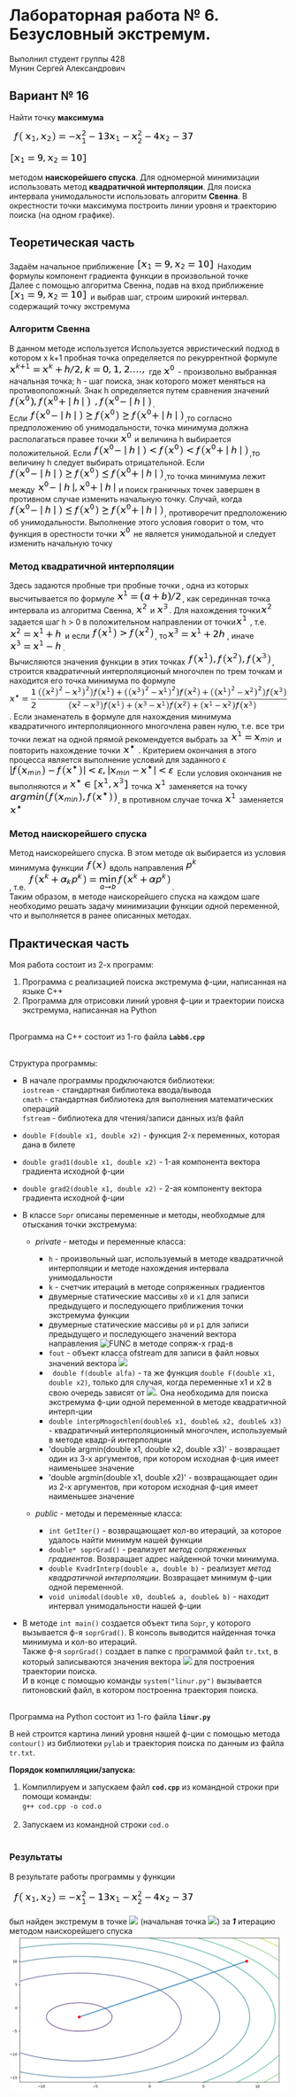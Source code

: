 # Лабораторная работа № 6. Безусловный экстремум.

Выполнил студент группы 428  
Мунин Сергей Александрович

## Вариант № 16
Найти точку **максимума**

![FUNC](FUNC.png)

![Pribl](Pribl.png)

методом **наискорейшего спуска**. Для одномерной минимизации использовать метод **квадратичной интерполяции**.
Для поиска интервала унимодальности использовать алгоритм **Свенна**.
В окрестности точки максимума построить линии уровня и траекторию поиска (на одном графике).
## Теоретическая часть

Задаём начальное приближение ![](Pribl.png)
Находим формулы компонент градиента функции в произвольной точке<br>
Далее с помощью алгоритма Свенна, подав на вход приближение ![](Pribl.png) и выбрав шаг, строим широкий интервал. содержащий точку экстремума<br>
### Алгоритм Свенна
В данном методе используется Используется эвристический подход в котором
x
k+1 пробная точка определяется по рекуррентной формуле
![](1.png)
где
![](2.png) - произвольно выбранная начальная точка;
h - шаг поиска, знак которого может меняться на противоположный.
Знак h определяется путем сравнения значений 
![](3.png)
 ![](4.png).<br>
 Если ![](5.png),то согласно предположению об унимодальности, точка минимума должна располагаться правее точки ![](2.png) и величина h выбирается положительной.
Если ![](6.png),то величину h следует выбирать отрицательной. Если ![](7.png),то точка
минимума лежит между ![](8.png) и поиск граничных точек
завершен в противном случае изменить начальную точку. Случай,
когда ![](9.png), противоречит предположению об унимодальности. Выполнение этого условия говорит о том,
что функция в орестности точки ![](2.png) не является унимодальной и
следует изменить начальную точку 

### Метод квадратичной интерполяции

Здесь задаются пробные три пробные точки , одна из которых высчитывается по формуле ![](10.png), как серединная точка интервала из алгоритма Свенна, ![](11.png) и
![](12.png). Для нахождения точки![](11.png)
задается шаг h > 0 в положительном
направлении от точки![](13.png)
, т.е. ![](14.png) и если
![](15.png), то![](16.png), иначе ![](17.png).<br>
Вычисляются значения функции в этих точках ![](18.png),
строится квадратичный интерполяционый многочлен по трем точкам и находится его точка минимума по формуле<br>
![](formula.png)<br>.
Если знаменатель в формуле для нахождения минимума квадратичного интерполяционного многочлена равен нулю, т.е. все три
точки лежат на одной прямой рекомендуется выбрать за ![](20.png)
и повторить нахождение точки ![](21.png)
.
Критерием окончания в этого процесса является выполнение условий для заданного ϵ
![](22.png)
Если условия окончания не выполняются и
![](23.png)
точка ![](13.png)
заменяется на точку ![](24.png), в противном случае точка ![](13.png)
заменяется ![](21.png)

### Метод наискорейшего спуска
 Метод наискорейшего спуска. В этом методе αk выбирается из условия минимума функции ![](25.png) вдоль направления ![](26.png)<br>
, т.е.
![](27.png).<br>
Таким образом, в методе наискорейшего спуска на каждом шаге
необходимо решать задачу минимизации функции одной переменной, что и выполняется в ранее описанных методах.

## Практическая часть
Моя работа состоит из 2-х программ: <br>
1) Программа с реализацией поиска экстремума ф-ции, написанная на языке C++<br>
2) Программа для отрисовки линий уровня ф-ции и траектории поиска экстремума, написанная на Python<br><br>

Программа на C++ состоит из 1-го файла **`Labb6.cpp`**<br><br>

Структура программы:<br>
* В начале программы продключаются библиотеки: <br>
     `iostream` - стандартная библиотека ввода/вывода<br>
     `cmath` - стандартная библиотека для выполнения математических операций <br>
     `fstream` - библиотека для чтения/записи данных из/в файл <br>
* `double F(double x1, double x2)` - функция 2-х переменных, которая дана в билете<br>
* `double grad1(double x1, double x2)` - 1-ая компонента вектора градиента исходной ф-ции<br>
* `double grad2(double x1, double x2)` - 2-ая компоненту вектора градиента исходной ф-ции<br>
* В классе `Sopr` описаны переменные и методы, необходмые для отыскания точки экстремума:
  * *private* - методы и переменные класса:<br>
    * `h` - произвольный шаг, используемый в методе квадратичной интерполяции и методе нахождения интервала унимодальности
    * `k` - счетчик итераций в методе сопряженных градиентов
    * двумерные статические массивы `x0` и  `x1` для записи предыдущего и последующего приближения точки экстремума функции
    * двумерные статические массивы `p0` и  `p1` для записи предыдущего и последующего значений вектора направления                            ![FUNC](Images/vectP.png) в методе сопряж-х град-в
    * `fout` - объект класса ofstream для записи в файл новых значений вектора  ![](Images/xK.png) 
    * ` double f(double alfa)` - та же функция `double F(double x1, double x2)`, только для случая, когда переменные x1 и x2 в свою очередь зависят от  ![](Images/alfa.png). Она необходима для поиска экстремума ф-ции одной переменной в методе квадратичной интерп-ции
    * `double interpMnogochlen(double& x1, double& x2, double& x3)` - квадратичный интерполяционный многочлен, используемый в методе квадр-й интерполяции
    * 'double argmin(double x1, double x2, double x3)' - возвращает один из 3-х аргументов, при котором исходная ф-ция имеет наименьшее значение
    * 'double argmin(double x1, double x2)' - возвращающает один из 2-х аргументов, при котором исходная ф-ция имеет наименьшее значение
    
  * *public* - методы и переменные класса:
    * `int GetIter()` - возвращающает кол-во итераций, за которое удалось найти минимум нашей функции
    * `double* soprGrad()` - реализует *метод сопряженных градиентов*. Возвращает адрес найденной точки минимума.
    * `double KvadrInterp(double a, double b)` - реализует *метод квадратичной интерполяции*. Возвращает минимум ф-ции одной переменной.
    * `void unimodal(double x0, double& a, double& b)` - находит интервал унимодальности нашей ф-ции
   
* В методе `int main()` создается объект типа `Sopr`, у которого вызывается ф-я `soprGrad()`. В консоль выводится найденная точка минимума и кол-во итераций.  
Также ф-я `soprGrad()` создает в папке с программой файл `tr.txt`, в который записываются значения вектора ![](Formuls/xK.png) для построения траектории поиска.<br>
И в конце с помощью команды `system("linur.py")` вызывается питоновский файл, в котором построенна траектория поиска.<br><br>

Программа на Python состоит из 1-го файла **`linur.py`**<br>

В ней строится картина линий уровня нашей ф-ции с помощью метода `contour()` из библиотеки `pylab` и траектория поиска по данным из файла `tr.txt`.<br>

**Порядок компилляции/запуска:**<br>
1. Компиллируем и запускаем файл **`cod.cpp`** из командной строки при помощи команды:<br>
`g++ cod.cpp -o cod.o`<br><br>
2. Запускаем из командной строки `cod.o`<br><br>

### Результаты
В результате работы программы у функции <br><br> ![](FUNC.png) <br><br>был найден экстремум в точке  ![](-6.5,-2) (начальная точка  ![](Images/nachTochk.png)) за ***1*** итерацию методом наискорейшего спуска
 ![](lines.jpg) 
